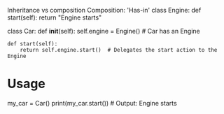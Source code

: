 Inheritance vs composition
Composition: 'Has-in'
class Engine:
    def start(self):
        return "Engine starts"

class Car:
    def __init__(self):
        self.engine = Engine()  # Car has an Engine

    def start(self):
        return self.engine.start()  # Delegates the start action to the Engine

# Usage
my_car = Car()
print(my_car.start())  # Output: Engine starts
